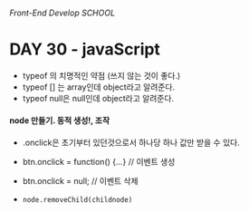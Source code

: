 ###### Front-End Develop SCHOOL

# DAY 30 - javaScript

- typeof 의 치명적인 약점 (쓰지 않는 것이 좋다.)
 - typeof [] 는 array인데 object라고 알려준다. 
 - typeof null은 null인데 object라고 알려준다. 

#### node 만들기. 동적 생성!, 조작

- .onclick은 초기부터 있던것으로서 하나당 하나 값만 받을 수 있다. 
- btn.onclick = function() {...} // 이벤트 생성
- btn.onclick = null; // 이벤트 삭제

- `node.removeChild(childnode)`